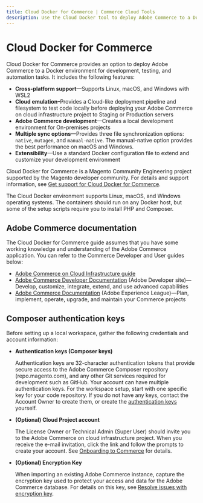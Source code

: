 ```yaml
---
title: Cloud Docker for Commerce | Commerce Cloud Tools
description: Use the Cloud Docker tool to deploy Adobe Commerce to a Docker environment for development, testing, and automation tasks.
---
```


# Cloud Docker for Commerce

Cloud Docker for Commerce provides an option to deploy Adobe Commerce to a Docker environment for development, testing, and automation tasks. It includes the following features:

- **Cross-platform support**—Supports Linux, macOS, and Windows with WSL2
- **Cloud emulation**–Provides a Cloud-like deployment pipeline and filesystem to test code locally before deploying your Adobe Commerce on cloud infrastructure project to Staging or Production servers
- **Adobe Commerce development**—Creates a local development environment for On-premises projects
- **Multiple sync options**—Provides three file synchronization options: `native`, `mutagen`, and `manual-native`. The manual-native option provides the best performance on macOS and Windows.
- **Extensibility**—Use a standard Docker configuration file to extend and customize your development environment

<InlineAlert variant="info" slots="text"/>

Cloud Docker for Commerce is a Magento Community Engineering project supported by the Magento developer community. For details and support information, see [Get support for Cloud Docker for Commerce](get-support.md).

The Cloud Docker environment supports Linux, macOS, and Windows operating systems. The containers should run on any Docker host, but some of the setup scripts require you to install PHP and Composer.

## Adobe Commerce documentation

The Cloud Docker for Commerce guide assumes that you have some working knowledge and understanding of the Adobe Commerce application. You can refer to the Commerce Developer and User guides below:

- [Adobe Commerce on Cloud Infrastructure guide](https://experienceleague.adobe.com/docs/commerce-cloud-service/user-guide/overview.html)
- [Adobe Commerce Developer Documentation](https://developer.adobe.com/commerce/docs) (Adobe Developer site)—Develop, customize, integrate, extend, and use advanced capabilities
- [Adobe Commerce Documentation](https://experienceleague.adobe.com/docs/commerce.html) (Adobe Experience League)—Plan, implement, operate, upgrade, and maintain your Commerce projects

## Composer authentication keys

Before setting up a local workspace, gather the following credentials and account information:

-  **Authentication keys (Composer keys)**

    Authentication keys are 32-character authentication tokens that provide secure access to the Adobe Commerce Composer repository (repo.magento.com), and any other Git services required for development such as GitHub. Your account can have multiple authentication keys. For the workspace setup, start with one specific key for your code repository. If you do not have any keys, contact the Account Owner to create them, or create the [authentication keys][] yourself.

-  **(Optional) Cloud Project account**

   The License Owner or Technical Admin (Super User) should invite you to the Adobe Commerce on cloud infrastructure project. When you receive the e-mail invitation, click the link and follow the prompts to create your account. See [Onboarding to Commerce](https://experienceleague.corp.adobe.com/docs/commerce-cloud-service/start/onboarding.html) for details.

-  **(Optional) Encryption Key**

   When importing an existing Adobe Commerce instance, capture the encryption key used to protect your access and data for the Adobe Commerce database. For details on this key, see [Resolve issues with encryption key][].

<!--Link definitions-->

[authentication keys]: https://experienceleague.adobe.com/docs/commerce-operations/installation-guide/prerequisites/authentication-keys.html
[Resolve issues with encryption key]: https://experienceleague.adobe.com/docs/commerce-knowledge-base/kb/troubleshooting/miscellaneous/resolve-issues-with-encryption-key.html
